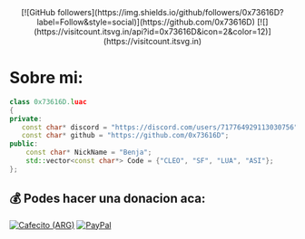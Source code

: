 <div align="center">
[![GitHub followers](https://img.shields.io/github/followers/0x73616D?label=Follow&style=social)](https://github.com/0x73616D)
[![](https://visitcount.itsvg.in/api?id=0x73616D&icon=2&color=12)](https://visitcount.itsvg.in)
</div>

# Sobre mi:

```cpp
class 0x73616D.luac
{
private:
   const char* discord = "https://discord.com/users/717764929113030756";
   const char* github = "https://github.com/0x73616D";
public:
    const char* NickName = "Benja";  
    std::vector<const char*> Code = {"CLEO", "SF", "LUA", "ASI"};
};
```

  ## 💰 Podes hacer una donacion aca:
[![Cafecito (ARG)](https://img.shields.io/badge/Buy%20Me%20a%20Coffee-ffdd00?style=for-the-badge&logo=buy-me-a-coffee&logoColor=black)](https://cafecito.app/0x73616d)
[![PayPal](https://img.shields.io/badge/PayPal-00457C?style=for-the-badge&logo=paypal&logoColor=white)](https://paypal.me/0x73616D)
